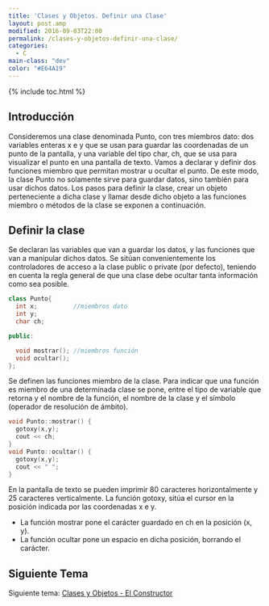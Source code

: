```yaml
---
title: 'Clases y Objetos. Definir una Clase'
layout: post.amp
modified: 2016-09-03T22:00
permalink: /clases-y-objetos-definir-una-clase/
categories:
  - C
main-class: "dev"
color: "#E64A19"
---
```


{% include toc.html %}

## Introducción

Consideremos una clase denominada Punto, con tres miembros dato: dos variables enteras x e y que se usan para guardar las coordenadas de un punto de la pantalla, y una variable del tipo char, ch, que se usa para visualizar el punto en una pantalla de texto. Vamos a declarar y definir dos funciones miembro que permitan mostrar u ocultar el punto. De este modo, la clase Punto no solamente sirve para guardar datos, sino también para usar dichos datos. Los pasos para definir la clase, crear un objeto perteneciente a dicha clase y llamar desde dicho objeto a las funciones miembro o métodos de la clase se exponen a continuación.

<!--ad-->

## Definir la clase

Se declaran las variables que van a guardar los datos, y las funciones que van a manipular dichos datos. Se sitúan convenientemente los controladores de acceso a la clase public o private (por defecto), teniendo en cuenta la regla general de que una clase debe ocultar tanta información como sea posible.

```cpp
class Punto{
  int x;          //miembros dato
  int y;
  char ch;

public:

  void mostrar(); //miembros función
  void ocultar();
};
```

Se definen las funciones miembro de la clase. Para indicar que una función es miembro de una determinada clase se pone, entre el tipo de variable que retorna y el nombre de la función, el nombre de la clase y el símbolo (operador de resolución de ámbito).

```cpp
void Punto::mostrar() {
  gotoxy(x,y);
  cout << ch;
}
void Punto::ocultar() {
  gotoxy(x,y);
  cout << " ";
}
```

En la pantalla de texto se pueden imprimir 80 caracteres horizontalmente y 25 caracteres verticalmente. La función gotoxy, sitúa el cursor en la posición indicada por las coordenadas x e y.

- La función mostrar pone el carácter guardado en ch en la posición (x, y).
- La función ocultar pone un espacio en dicha posición, borrando el carácter.


## Siguiente Tema

Siguiente tema: <a href="/clases-y-objetos-el-constructor/">Clases y Objetos - El Constructor</a>
